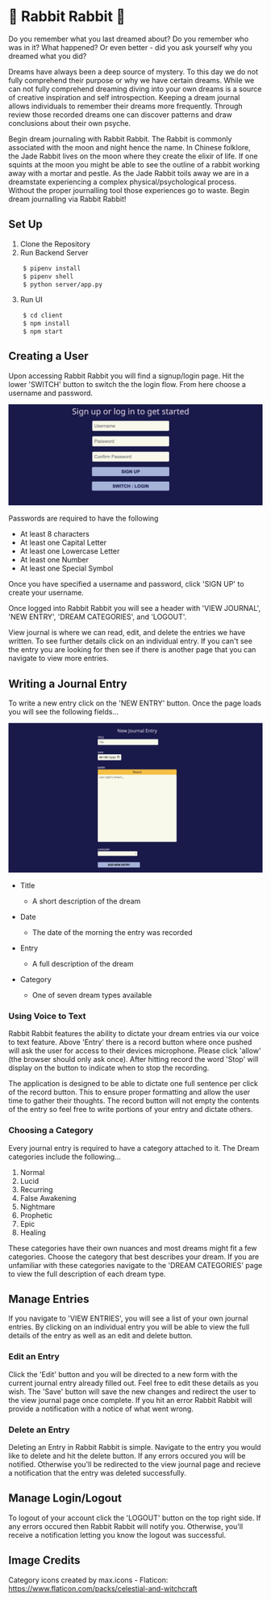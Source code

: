 # 🐇 Rabbit Rabbit 🐇

Do you remember what you last dreamed about? Do you remember who was in it? What happened? Or even better - did you ask yourself why you dreamed what you did?

Dreams have always been a deep source of mystery. To this day we do not fully comprehend their purpose or why we have certain dreams. While we can not fully comprehend dreaming diving into your own dreams is a source of creative inspiration and self introspection. Keeping a dream journal allows individuals to remember their dreams more frequently. Through review those recorded dreams one can discover patterns and draw conclusions about their own psyche. 

Begin dream journaling with Rabbit Rabbit. The Rabbit is commonly associated with the moon and night hence the name. In Chinese folklore, the Jade Rabbit lives on the moon where they create the elixir of life.  If one squints at the moon you might be able to see the outline of a rabbit working away with a mortar and pestle. As the Jade Rabbit toils away we are in a dreamstate experiencing a complex physical/psychological process. Without the proper journalling tool those experiences go to waste. Begin dream journalling via Rabbit Rabbit!

## Set Up

1. Clone the Repository
2. Run Backend Server
```
    $ pipenv install
    $ pipenv shell
    $ python server/app.py
```
3. Run UI
```
    $ cd client
    $ npm install
    $ npm start
```
## Creating a User
Upon accessing Rabbit Rabbit you will find a signup/login page. Hit the lower 'SWITCH' button to switch the the login flow. From here choose a username and password.

![Alt text](<Screen Shot 2024-04-17 at 3.18.32 PM.png>)

Passwords are required to have  the following
- At least 8 characters
- At least one Capital Letter
- At least one Lowercase Letter
- At least one Number
- At least one Special Symbol

Once you have specified a username and password, click 'SIGN UP' to create your username.


Once logged into Rabbit Rabbit you will see a header with 'VIEW JOURNAL', 'NEW ENTRY', 'DREAM CATEGORIES', and 'LOGOUT'. 

View journal is where we can read, edit, and delete the entries we have written. To see further details click on an individual entry. If you can't see the entry you are looking for then see if there is another page that you can navigate to view more entries.


## Writing a Journal Entry
To write a new entry click on the 'NEW ENTRY' button. Once the page loads you will see the following fields...

![Alt text](<Screen Shot 2024-04-17 at 3.33.50 PM.png>) 

- Title 
    - A short description of the dream

- Date
    - The date of the morning the entry was recorded

- Entry
    - A full description of the dream

- Category
    - One of seven dream types available 


### Using Voice to Text

Rabbit Rabbit features the ability to dictate your dream entries via our voice to text feature. Above 'Entry' there is a record button where once pushed will ask the user for access to their devices microphone. Please click 'allow' (the browser should only ask once). After hitting record the word 'Stop' will display on the button to indicate when to stop the recording. 

The application is designed to be able to dictate one full sentence per click of the record button. This to ensure proper formatting and allow the user time to gather their thoughts. The record button will not empty the contents of the entry so feel free to write portions of your entry and dictate others.

### Choosing a Category

Every journal entry is required to have a category attached to it. The Dream categories include the following...

1. Normal
2. Lucid
3. Recurring
4. False Awakening
5. Nightmare
6. Prophetic
7. Epic
8. Healing

These categories have their own nuances and most dreams might fit a few categories. Choose the category that best describes your dream. If you are unfamiliar with these categories navigate to the 'DREAM CATEGORIES' page to view the full description of each dream type.


## Manage Entries

If you navigate to 'VIEW ENTRIES', you will see a list of your own journal entries. By clicking on an individual entry you will be able to view the full details of the entry as well as an edit and delete button.

### Edit an Entry

Click the 'Edit' button and you will be directed to a new form with the current journal entry already filled out. Feel free to edit these details as you wish. The 'Save' button will save the new changes and redirect the user to the view journal page once complete. If you hit an error Rabbit Rabbit will provide a notification with a notice of what went wrong.

### Delete an Entry

Deleting an Entry in Rabbit Rabbit is simple. Navigate to the entry you would like to delete and hit the delete button. If any errors occured you will be notified. Otherwise you'll be redirected to the view journal page and recieve a notification that the entry was deleted successfully.

## Manage Login/Logout

To logout of your account click the 'LOGOUT' button on the top right side. If any errors occured then Rabbit Rabbit will notify you. Otherwise, you'll receive a notification letting you know the logout was successful.

## Image Credits

Category icons created by max.icons - Flaticon: https://www.flaticon.com/packs/celestial-and-witchcraft



